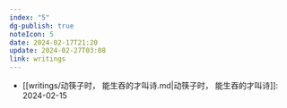 ```yaml
---
index: "5"
dg-publish: true
noteIcon: 5
date: 2024-02-17T21:20
update: 2024-02-27T03:08
link: writings
---
```

- [[writings/动筷子时， 能生吞的才叫诗.md|动筷子时， 能生吞的才叫诗]]: 2024-02-15

